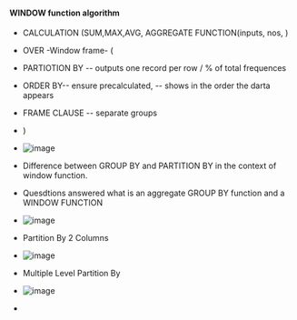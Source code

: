 #### WINDOW function algorithm
- CALCULATION (SUM,MAX,AVG, AGGREGATE FUNCTION(inputs, nos, )
- OVER -Window frame- (
- PARTIOTION BY -- outputs one record per row / % of total frequences
- ORDER BY-- ensure precalculated, -- shows in the order the darta appears
- FRAME CLAUSE -- separate groups
- )
- ![image](https://github.com/samkibe/My-Serious-SQL-encounter-pros-and-cons/assets/25104443/6d806ef4-f967-4361-9ec8-aac1a4e9fe49)


- Difference between GROUP BY and PARTITION BY in the context of window function.
- Quesdtions answered what is an aggregate GROUP BY function and a WINDOW FUNCTION
- ![image](https://github.com/samkibe/My-Serious-SQL-encounter-pros-and-cons/assets/25104443/8676cdcf-0518-4464-a081-df15144f10e8)

-  Partition By 2 Columns
-  ![image](https://github.com/samkibe/My-Serious-SQL-encounter-pros-and-cons/assets/25104443/7032fb44-e020-4da8-97be-07d8c4382696)

  
-  Multiple Level Partition By
- ![image](https://github.com/samkibe/My-Serious-SQL-encounter-pros-and-cons/assets/25104443/78399f31-1cc6-4471-a002-1759fc97b694)


- 



